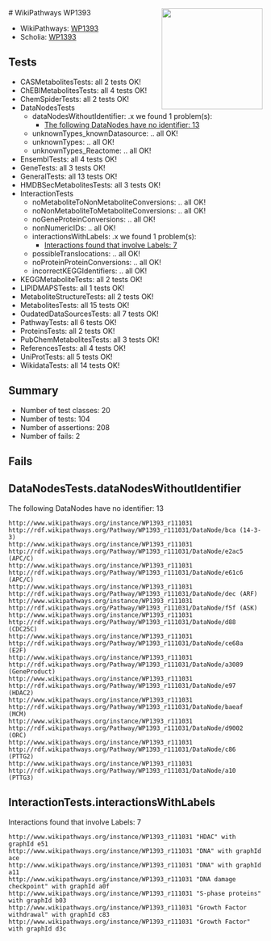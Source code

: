<img style="float: right; width: 200px" src="https://upload.wikimedia.org/wikipedia/commons/thumb/8/83/Wplogo_with_text_500.png/640px-Wplogo_with_text_500.png" />
# WikiPathways WP1393

* WikiPathways: [WP1393](https://new.wikipathways.org/pathways/WP1393)
* Scholia: [WP1393](https://scholia.toolforge.org/wikipathways/WP1393)
## Tests
* CASMetabolitesTests: all 2 tests OK!
* ChEBIMetabolitesTests: all 4 tests OK!
* ChemSpiderTests: all 2 tests OK!
* DataNodesTests
    * dataNodesWithoutIdentifier: .x we found 1 problem(s):
        * [The following DataNodes have no identifier: 13](#8792c493)
    * unknownTypes_knownDatasource: .. all OK!
    * unknownTypes: .. all OK!
    * unknownTypes_Reactome: .. all OK!
* EnsemblTests: all 4 tests OK!
* GeneTests: all 3 tests OK!
* GeneralTests: all 13 tests OK!
* HMDBSecMetabolitesTests: all 3 tests OK!
* InteractionTests
    * noMetaboliteToNonMetaboliteConversions: .. all OK!
    * noNonMetaboliteToMetaboliteConversions: .. all OK!
    * noGeneProteinConversions: .. all OK!
    * nonNumericIDs: .. all OK!
    * interactionsWithLabels: .x we found 1 problem(s):
        * [Interactions found that involve Labels: 7](#630d267e)
    * possibleTranslocations: .. all OK!
    * noProteinProteinConversions: .. all OK!
    * incorrectKEGGIdentifiers: .. all OK!
* KEGGMetaboliteTests: all 2 tests OK!
* LIPIDMAPSTests: all 1 tests OK!
* MetaboliteStructureTests: all 2 tests OK!
* MetabolitesTests: all 15 tests OK!
* OudatedDataSourcesTests: all 7 tests OK!
* PathwayTests: all 6 tests OK!
* ProteinsTests: all 2 tests OK!
* PubChemMetabolitesTests: all 3 tests OK!
* ReferencesTests: all 4 tests OK!
* UniProtTests: all 5 tests OK!
* WikidataTests: all 14 tests OK!


## Summary

* Number of test classes: 20
* Number of tests: 104
* Number of assertions: 208
* Number of fails: 2

## Fails

<a name="8792c493" />

## DataNodesTests.dataNodesWithoutIdentifier

The following DataNodes have no identifier: 13
```
http://www.wikipathways.org/instance/WP1393_r111031 http://rdf.wikipathways.org/Pathway/WP1393_r111031/DataNode/bca (14-3-3)
http://www.wikipathways.org/instance/WP1393_r111031 http://rdf.wikipathways.org/Pathway/WP1393_r111031/DataNode/e2ac5 (APC/C)
http://www.wikipathways.org/instance/WP1393_r111031 http://rdf.wikipathways.org/Pathway/WP1393_r111031/DataNode/e61c6 (APC/C)
http://www.wikipathways.org/instance/WP1393_r111031 http://rdf.wikipathways.org/Pathway/WP1393_r111031/DataNode/dec (ARF)
http://www.wikipathways.org/instance/WP1393_r111031 http://rdf.wikipathways.org/Pathway/WP1393_r111031/DataNode/f5f (ASK)
http://www.wikipathways.org/instance/WP1393_r111031 http://rdf.wikipathways.org/Pathway/WP1393_r111031/DataNode/d88 (CDC25C)
http://www.wikipathways.org/instance/WP1393_r111031 http://rdf.wikipathways.org/Pathway/WP1393_r111031/DataNode/ce68a (E2F)
http://www.wikipathways.org/instance/WP1393_r111031 http://rdf.wikipathways.org/Pathway/WP1393_r111031/DataNode/a3089 (GeneProduct)
http://www.wikipathways.org/instance/WP1393_r111031 http://rdf.wikipathways.org/Pathway/WP1393_r111031/DataNode/e97 (HDAC2)
http://www.wikipathways.org/instance/WP1393_r111031 http://rdf.wikipathways.org/Pathway/WP1393_r111031/DataNode/baeaf (MCM)
http://www.wikipathways.org/instance/WP1393_r111031 http://rdf.wikipathways.org/Pathway/WP1393_r111031/DataNode/d9002 (ORC)
http://www.wikipathways.org/instance/WP1393_r111031 http://rdf.wikipathways.org/Pathway/WP1393_r111031/DataNode/c86 (PTTG2)
http://www.wikipathways.org/instance/WP1393_r111031 http://rdf.wikipathways.org/Pathway/WP1393_r111031/DataNode/a10 (PTTG3)
```

<a name="630d267e" />

## InteractionTests.interactionsWithLabels

Interactions found that involve Labels: 7
```
http://www.wikipathways.org/instance/WP1393_r111031 "HDAC" with graphId e51
http://www.wikipathways.org/instance/WP1393_r111031 "DNA" with graphId ace
http://www.wikipathways.org/instance/WP1393_r111031 "DNA" with graphId a11
http://www.wikipathways.org/instance/WP1393_r111031 "DNA damage checkpoint" with graphId a0f
http://www.wikipathways.org/instance/WP1393_r111031 "S-phase proteins" with graphId b03
http://www.wikipathways.org/instance/WP1393_r111031 "Growth Factor 
withdrawal" with graphId c83
http://www.wikipathways.org/instance/WP1393_r111031 "Growth Factor" with graphId d3c
```

